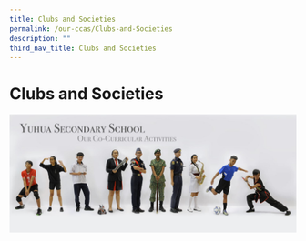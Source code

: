 ```yaml
---
title: Clubs and Societies
permalink: /our-ccas/Clubs-and-Societies
description: ""
third_nav_title: Clubs and Societies
---
```

# **Clubs and Societies**

![](/images/ug.jpg)